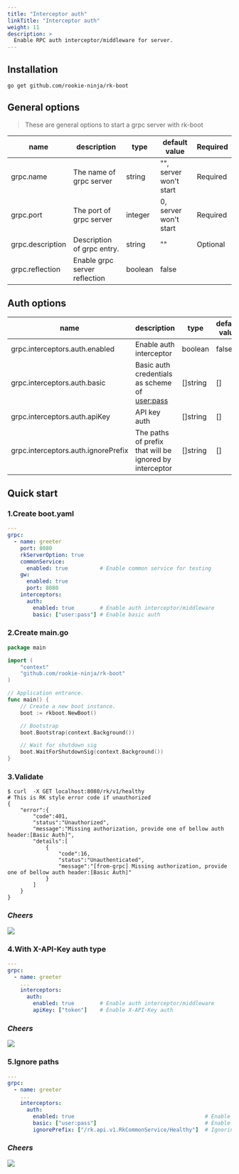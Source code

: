 ```yaml
---
title: "Interceptor auth"
linkTitle: "Interceptor auth"
weight: 11
description: >
  Enable RPC auth interceptor/middleware for server.
---
```


## Installation
```shell script
go get github.com/rookie-ninja/rk-boot
```

## General options
> These are general options to start a grpc server with rk-boot

| name | description | type | default value | Required |
| ------ | ------ | ------ | ------ | ------ |
| grpc.name | The name of grpc server | string | "", server won't start | Required |
| grpc.port | The port of grpc server | integer | 0, server won't start | Required |
| grpc.description | Description of grpc entry. | string | "" | Optional |
| grpc.reflection | Enable grpc server reflection | boolean | false |

## Auth options
| name | description | type | default value |
| ------ | ------ | ------ | ------ |
| grpc.interceptors.auth.enabled | Enable auth interceptor | boolean | false |
| grpc.interceptors.auth.basic | Basic auth credentials as scheme of <user:pass> | []string | [] |
| grpc.interceptors.auth.apiKey | API key auth | []string | [] |
| grpc.interceptors.auth.ignorePrefix | The paths of prefix that will be ignored by interceptor | []string | [] |

## Quick start
### 1.Create boot.yaml
```yaml
---
grpc:
  - name: greeter
    port: 8080
    rkServerOption: true
    commonService:
      enabled: true          # Enable common service for testing
    gw:
      enabled: true
      port: 8080
    interceptors:
      auth:
        enabled: true        # Enable auth interceptor/middleware
        basic: ["user:pass"] # Enable basic auth
```

### 2.Create main.go
```go
package main

import (
	"context"
	"github.com/rookie-ninja/rk-boot"
)

// Application entrance.
func main() {
	// Create a new boot instance.
	boot := rkboot.NewBoot()

	// Bootstrap
	boot.Bootstrap(context.Background())

	// Wait for shutdown sig
	boot.WaitForShutdownSig(context.Background())
}
```

### 3.Validate
```shell script
$ curl  -X GET localhost:8080/rk/v1/healthy
# This is RK style error code if unauthorized
{
    "error":{
        "code":401,
        "status":"Unauthorized",
        "message":"Missing authorization, provide one of bellow auth header:[Basic Auth]",
        "details":[
            {
                "code":16,
                "status":"Unauthenticated",
                "message":"[from-grpc] Missing authorization, provide one of bellow auth header:[Basic Auth]"
            }
        ]
    }
}
```

### _**Cheers**_
![](/bootstrapper/user-guide/cheers.png)

### 4.With X-API-Key auth type
```yaml
---
grpc:
  - name: greeter
    ...
    interceptors:
      auth:
        enabled: true        # Enable auth interceptor/middleware
        apiKey: ["token"]    # Enable X-API-Key auth
```

### _**Cheers**_
![](/bootstrapper/user-guide/cheers.png)

### 5.Ignore paths
```yaml
---
grpc:
  - name: greeter
    ...
    interceptors:
      auth:
        enabled: true                                         # Enable auth interceptor/middleware
        basic: ["user:pass"]                                  # Enable basic auth
        ignorePrefix: ["/rk.api.v1.RkCommonService/Healthy"]  # Ignoring path with prefix
```

### _**Cheers**_
![](/bootstrapper/user-guide/cheers.png)
